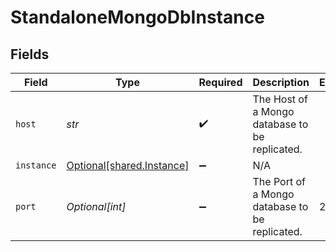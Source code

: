 # StandaloneMongoDbInstance


## Fields

| Field                                                        | Type                                                         | Required                                                     | Description                                                  | Example                                                      |
| ------------------------------------------------------------ | ------------------------------------------------------------ | ------------------------------------------------------------ | ------------------------------------------------------------ | ------------------------------------------------------------ |
| `host`                                                       | *str*                                                        | :heavy_check_mark:                                           | The Host of a Mongo database to be replicated.               |                                                              |
| `instance`                                                   | [Optional[shared.Instance]](../../models/shared/instance.md) | :heavy_minus_sign:                                           | N/A                                                          |                                                              |
| `port`                                                       | *Optional[int]*                                              | :heavy_minus_sign:                                           | The Port of a Mongo database to be replicated.               | 27017                                                        |